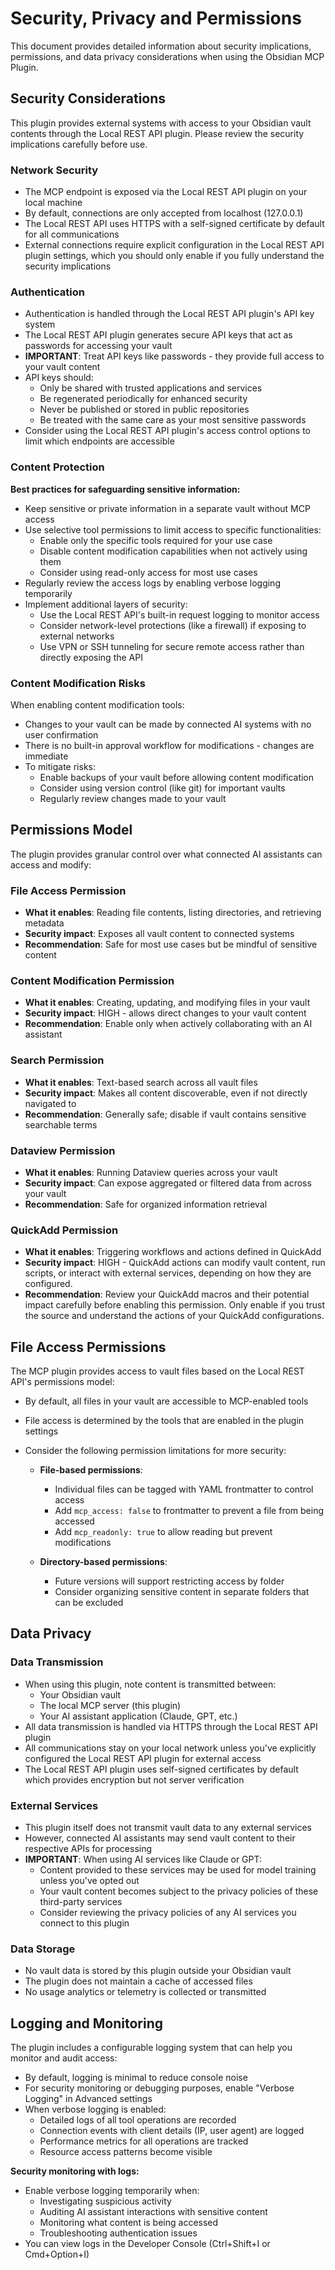 # Security, Privacy and Permissions

This document provides detailed information about security implications, permissions, and data privacy
considerations when using the Obsidian MCP Plugin.

## Security Considerations

This plugin provides external systems with access to your Obsidian vault contents through the Local REST
API plugin. Please review the security implications carefully before use.

### Network Security

- The MCP endpoint is exposed via the Local REST API plugin on your local machine
- By default, connections are only accepted from localhost (127.0.0.1)
- The Local REST API uses HTTPS with a self-signed certificate by default for all communications
- External connections require explicit configuration in the Local REST API plugin settings, which you
  should only enable if you fully understand the security implications

### Authentication

- Authentication is handled through the Local REST API plugin's API key system
- The Local REST API plugin generates secure API keys that act as passwords for accessing your vault
- **IMPORTANT**: Treat API keys like passwords - they provide full access to your vault content
- API keys should:
  - Only be shared with trusted applications and services
  - Be regenerated periodically for enhanced security
  - Never be published or stored in public repositories
  - Be treated with the same care as your most sensitive passwords
- Consider using the Local REST API plugin's access control options to limit which endpoints are accessible

### Content Protection

**Best practices for safeguarding sensitive information:**

- Keep sensitive or private information in a separate vault without MCP access
- Use selective tool permissions to limit access to specific functionalities:
  - Enable only the specific tools required for your use case
  - Disable content modification capabilities when not actively using them
  - Consider using read-only access for most use cases
- Regularly review the access logs by enabling verbose logging temporarily
- Implement additional layers of security:
  - Use the Local REST API's built-in request logging to monitor access
  - Consider network-level protections (like a firewall) if exposing to external networks
  - Use VPN or SSH tunneling for secure remote access rather than directly exposing the API

### Content Modification Risks

When enabling content modification tools:

- Changes to your vault can be made by connected AI systems with no user confirmation
- There is no built-in approval workflow for modifications - changes are immediate
- To mitigate risks:
  - Enable backups of your vault before allowing content modification
  - Consider using version control (like git) for important vaults
  - Regularly review changes made to your vault

## Permissions Model

The plugin provides granular control over what connected AI assistants can access and modify:

### File Access Permission

- **What it enables**: Reading file contents, listing directories, and retrieving metadata
- **Security impact**: Exposes all vault content to connected systems
- **Recommendation**: Safe for most use cases but be mindful of sensitive content

### Content Modification Permission

- **What it enables**: Creating, updating, and modifying files in your vault
- **Security impact**: HIGH - allows direct changes to your vault content
- **Recommendation**: Enable only when actively collaborating with an AI assistant

### Search Permission

- **What it enables**: Text-based search across all vault files
- **Security impact**: Makes all content discoverable, even if not directly navigated to
- **Recommendation**: Generally safe; disable if vault contains sensitive searchable terms

### Dataview Permission

- **What it enables**: Running Dataview queries across your vault
- **Security impact**: Can expose aggregated or filtered data from across your vault
- **Recommendation**: Safe for organized information retrieval

### QuickAdd Permission

- **What it enables**: Triggering workflows and actions defined in QuickAdd
- **Security impact**: HIGH - QuickAdd actions can modify vault content, run scripts, or interact
  with external services, depending on how they are configured.
- **Recommendation**: Review your QuickAdd macros and their potential impact carefully before
  enabling this permission. Only enable if you trust the source and understand the actions of your
  QuickAdd configurations.

## File Access Permissions

The MCP plugin provides access to vault files based on the Local REST API's permissions model:

- By default, all files in your vault are accessible to MCP-enabled tools
- File access is determined by the tools that are enabled in the plugin settings
- Consider the following permission limitations for more security:

  - **File-based permissions**:
    - Individual files can be tagged with YAML frontmatter to control access
    - Add `mcp_access: false` to frontmatter to prevent a file from being accessed
    - Add `mcp_readonly: true` to allow reading but prevent modifications

  - **Directory-based permissions**:
    - Future versions will support restricting access by folder
    - Consider organizing sensitive content in separate folders that can be excluded

## Data Privacy

### Data Transmission

- When using this plugin, note content is transmitted between:
  - Your Obsidian vault
  - The local MCP server (this plugin)
  - Your AI assistant application (Claude, GPT, etc.)
- All data transmission is handled via HTTPS through the Local REST API plugin
- All communications stay on your local network unless you've explicitly configured the Local REST API
  plugin for external access
- The Local REST API plugin uses self-signed certificates by default which provides encryption but not
  server verification

### External Services

- This plugin itself does not transmit vault data to any external services
- However, connected AI assistants may send vault content to their respective APIs for processing
- **IMPORTANT**: When using AI services like Claude or GPT:
  - Content provided to these services may be used for model training unless you've opted out
  - Your vault content becomes subject to the privacy policies of these third-party services
  - Consider reviewing the privacy policies of any AI services you connect to this plugin

### Data Storage

- No vault data is stored by this plugin outside your Obsidian vault
- The plugin does not maintain a cache of accessed files
- No usage analytics or telemetry is collected or transmitted

## Logging and Monitoring

The plugin includes a configurable logging system that can help you monitor and audit access:

- By default, logging is minimal to reduce console noise
- For security monitoring or debugging purposes, enable "Verbose Logging" in Advanced settings
- When verbose logging is enabled:
  - Detailed logs of all tool operations are recorded
  - Connection events with client details (IP, user agent) are logged
  - Performance metrics for all operations are tracked
  - Resource access patterns become visible

**Security monitoring with logs:**

- Enable verbose logging temporarily when:
  - Investigating suspicious activity
  - Auditing AI assistant interactions with sensitive content
  - Monitoring what content is being accessed
  - Troubleshooting authentication issues
- You can view logs in the Developer Console (Ctrl+Shift+I or Cmd+Option+I)
